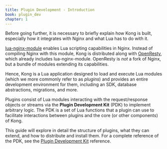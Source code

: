 ```yaml
---
title: Plugin Development - Introduction
book: plugin_dev
chapter: 1
---
```


Before going further, it is necessary to briefly explain how Kong is built,
especially how it integrates with Nginx and what Lua has to do with it.

[lua-nginx-module] enables Lua scripting capabilities in Nginx. Instead of
compiling Nginx with this module, Kong is distributed along with
[OpenResty](https://openresty.org/), which already includes lua-nginx-module.
OpenResty is *not* a fork of Nginx, but a bundle of modules extending its
capabilities.

Hence, Kong is a Lua application designed to load and execute Lua modules
(which we more commonly refer to as *plugins*) and provides an entire
development environment for them, including an SDK, database abstractions,
migrations, and more.

Plugins consist of Lua modules interacting with the request/response objects or
streams via the **Plugin Development Kit** (PDK) to implement arbitrary logic.
The PDK is a set of Lua functions that a plugin can use to facilitate interactions
between plugins and the core (or other components) of Kong.

This guide will explore in detail the structure of plugins, what they can
extend, and how to distribute and install them. For a complete reference of the
PDK, see the [Plugin Development Kit] reference.

[lua-nginx-module]: https://github.com/openresty/lua-nginx-module
[Plugin Development Kit]: /gateway/{{page.kong_version}}/pdk
